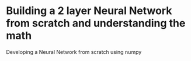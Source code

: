 # Building a 2 layer Neural Network from scratch and understanding the math
Developing a Neural Network from scratch using numpy
